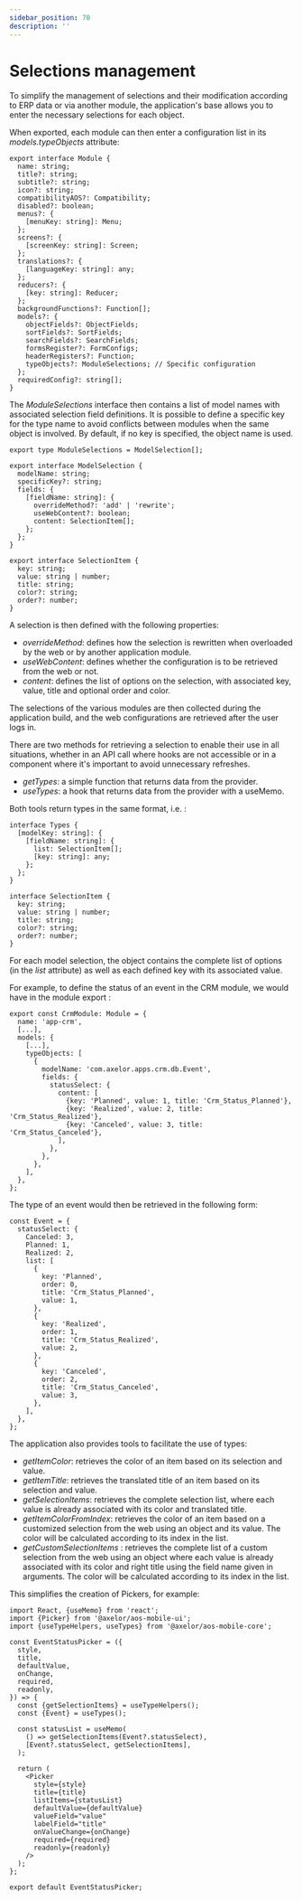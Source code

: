```yaml
---
sidebar_position: 70
description: ''
---
```


# Selections management

To simplify the management of selections and their modification according to ERP data or via another module, the application's base allows you to enter the necessary selections for each object.

When exported, each module can then enter a configuration list in its _models.typeObjects_ attribute:

```tsx
export interface Module {
  name: string;
  title?: string;
  subtitle?: string;
  icon?: string;
  compatibilityAOS?: Compatibility;
  disabled?: boolean;
  menus?: {
    [menuKey: string]: Menu;
  };
  screens?: {
    [screenKey: string]: Screen;
  };
  translations?: {
    [languageKey: string]: any;
  };
  reducers?: {
    [key: string]: Reducer;
  };
  backgroundFunctions?: Function[];
  models?: {
    objectFields?: ObjectFields;
    sortFields?: SortFields;
    searchFields?: SearchFields;
    formsRegister?: FormConfigs;
    headerRegisters?: Function;
    typeObjects?: ModuleSelections; // Specific configuration
  };
  requiredConfig?: string[];
}
```

The _ModuleSelections_ interface then contains a list of model names with associated selection field definitions. It is possible to define a specific key for the type name to avoid conflicts between modules when the same object is involved. By default, if no key is specified, the object name is used.

```tsx
export type ModuleSelections = ModelSelection[];

export interface ModelSelection {
  modelName: string;
  specificKey?: string;
  fields: {
    [fieldName: string]: {
      overrideMethod?: 'add' | 'rewrite';
      useWebContent?: boolean;
      content: SelectionItem[];
    };
  };
}

export interface SelectionItem {
  key: string;
  value: string | number;
  title: string;
  color?: string;
  order?: number;
}
```

A selection is then defined with the following properties:

- _overrideMethod_: defines how the selection is rewritten when overloaded by the web or by another application module.
- _useWebContent_: defines whether the configuration is to be retrieved from the web or not.
- _content_: defines the list of options on the selection, with associated key, value, title and optional order and color.

The selections of the various modules are then collected during the application build, and the web configurations are retrieved after the user logs in.

There are two methods for retrieving a selection to enable their use in all situations, whether in an API call where hooks are not accessible or in a component where it's important to avoid unnecessary refreshes.

- _getTypes_: a simple function that returns data from the provider.
- _useTypes_: a hook that returns data from the provider with a useMemo.

Both tools return types in the same format, i.e. :

```tsx
interface Types {
  [modelKey: string]: {
    [fieldName: string]: {
      list: SelectionItem[];
      [key: string]: any;
    };
  };
}

interface SelectionItem {
  key: string;
  value: string | number;
  title: string;
  color?: string;
  order?: number;
}
```

For each model selection, the object contains the complete list of options (in the _list_ attribute) as well as each defined key with its associated value.

For example, to define the status of an event in the CRM module, we would have in the module export :

```tsx
export const CrmModule: Module = {
  name: 'app-crm',
  [...],
  models: {
    [...],
    typeObjects: [
      {
        modelName: 'com.axelor.apps.crm.db.Event',
        fields: {
          statusSelect: {
            content: [
              {key: 'Planned', value: 1, title: 'Crm_Status_Planned'},
              {key: 'Realized', value: 2, title: 'Crm_Status_Realized'},
              {key: 'Canceled', value: 3, title: 'Crm_Status_Canceled'},
            ],
          },
        },
      },
    ],
  },
};
```

The type of an event would then be retrieved in the following form:

```tsx
const Event = {
  statusSelect: {
    Canceled: 3,
    Planned: 1,
    Realized: 2,
    list: [
      {
        key: 'Planned',
        order: 0,
        title: 'Crm_Status_Planned',
        value: 1,
      },
      {
        key: 'Realized',
        order: 1,
        title: 'Crm_Status_Realized',
        value: 2,
      },
      {
        key: 'Canceled',
        order: 2,
        title: 'Crm_Status_Canceled',
        value: 3,
      },
    ],
  },
};
```

The application also provides tools to facilitate the use of types:

- _getItemColor_: retrieves the color of an item based on its selection and value.
- _getItemTitle_: retrieves the translated title of an item based on its selection and value.
- _getSelectionItems_: retrieves the complete selection list, where each value is already associated with its color and translated title.
- _getItemColorFromIndex_: retrieves the color of an item based on a customized selection from the web using an object and its value. The color will be calculated according to its index in the list.
- _getCustomSelectionItems_ : retrieves the complete list of a custom selection from the web using an object where each value is already associated with its color and right title using the field name given in arguments. The color will be calculated according to its index in the list.

This simplifies the creation of Pickers, for example:

```tsx
import React, {useMemo} from 'react';
import {Picker} from '@axelor/aos-mobile-ui';
import {useTypeHelpers, useTypes} from '@axelor/aos-mobile-core';

const EventStatusPicker = ({
  style,
  title,
  defaultValue,
  onChange,
  required,
  readonly,
}) => {
  const {getSelectionItems} = useTypeHelpers();
  const {Event} = useTypes();

  const statusList = useMemo(
    () => getSelectionItems(Event?.statusSelect),
    [Event?.statusSelect, getSelectionItems],
  );

  return (
    <Picker
      style={style}
      title={title}
      listItems={statusList}
      defaultValue={defaultValue}
      valueField="value"
      labelField="title"
      onValueChange={onChange}
      required={required}
      readonly={readonly}
    />
  );
};

export default EventStatusPicker;
```
